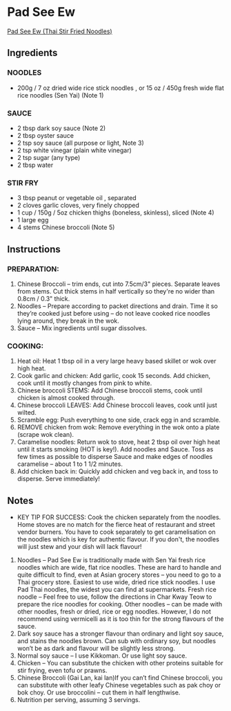 # Pad See Ew
[Pad See Ew (Thai Stir Fried Noodles)](https://www.recipetineats.com/thai-stir-fried-noodles-pad-see-ew/)

## Ingredients

### NOODLES
- 200g / 7 oz dried wide rice stick noodles , or 15 oz / 450g fresh wide flat rice noodles (Sen Yai) (Note 1)

### SAUCE
- 2 tbsp dark soy sauce (Note 2)
- 2 tbsp oyster sauce
- 2 tsp soy sauce (all purpose or light, Note 3)
- 2 tsp white vinegar (plain white vinegar)
- 2 tsp sugar (any type)
- 2 tbsp water

### STIR FRY
- 3 tbsp peanut or vegetable oil , separated
- 2 cloves garlic cloves, very finely chopped
- 1 cup / 150g / 5oz chicken thighs (boneless, skinless), sliced (Note 4)
- 1 large egg
- 4 stems Chinese broccoli (Note 5)

## Instructions
### PREPARATION:
1. Chinese Broccoli – trim ends, cut into 7.5cm/3" pieces. Separate leaves from stems. Cut thick stems in half vertically so they're no wider than 0.8cm / 0.3" thick.
2. Noodles – Prepare according to packet directions and drain. Time it so they’re cooked just before using – do not leave cooked rice noodles lying around, they break in the wok.
3. Sauce – Mix ingredients until sugar dissolves.
### COOKING:
1. Heat oil: Heat 1 tbsp oil in a very large heavy based skillet or wok over high heat.
2. Cook garlic and chicken: Add garlic, cook 15 seconds. Add chicken, cook until it mostly changes from pink to white.
3. Chinese broccoli STEMS: Add Chinese broccoli stems, cook until chicken is almost cooked through.
4. Chinese broccoli LEAVES: Add Chinese broccoli leaves, cook until just wilted.
5. Scramble egg: Push everything to one side, crack egg in and scramble.
6. REMOVE chicken from wok: Remove everything in the wok onto a plate (scrape wok clean).
7. Caramelise noodles: Return wok to stove, heat 2 tbsp oil over high heat until it starts smoking (HOT is key!). Add noodles and Sauce. Toss as few times as possible to disperse Sauce and make edges of noodles caramelise – about 1 to 1 1/2 minutes.
8. Add chicken back in: Quickly add chicken and veg back in, and toss to disperse. Serve immediately!

## Notes
- KEY TIP FOR SUCCESS: Cook the chicken separately from the noodles. Home stoves are no match for the fierce heat of restaurant and street vendor burners. You have to cook separately to get caramelisation on the noodles which is key for authentic flavour. If you don't, the noodles will just stew and your dish will lack flavour!
1. Noodles – Pad See Ew is traditionally made with Sen Yai fresh rice noodles which are wide, flat rice noodles. These are hard to handle and quite difficult to find, even at Asian grocery stores – you need to go to a Thai grocery store.
Easiest to use wide, dried rice stick noodles. I use Pad Thai noodles, the widest you can find at supermarkets.
Fresh rice noodle – Feel free to use, follow the directions in Char Kway Teow to prepare the rice noodles for cooking.
Other noodles – can be made with other noodles, fresh or dried, rice or egg noodles. However, I do not recommend using vermicelli as it is too thin for the strong flavours of the sauce.
2. Dark soy sauce has a stronger flavour than ordinary and light soy sauce, and stains the noodles brown. Can sub with ordinary soy, but noodles won’t be as dark and flavour will be slightly less strong.
3. Normal soy sauce – I use Kikkoman. Or use light soy sauce. 
4. Chicken – You can substitute the chicken with other proteins suitable for stir frying, even tofu or prawns.
5. Chinese Broccoli (Gai Lan, kai lan)If you can’t find Chinese broccoli, you can substitute with other leafy Chinese vegetables such as pak choy or bok choy. Or use broccolini – cut them in half lengthwise.
6. Nutrition per serving, assuming 3 servings.